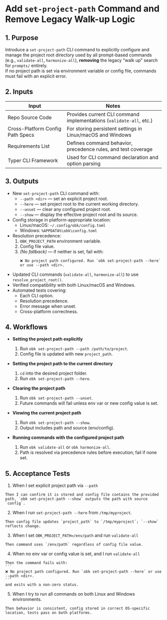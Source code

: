 <?xml version="1.0" encoding="UTF-8"?>
<gsl-prompt id="20250809T142525+0000" type="feat">
<gsl-header>

# Add `set-project-path` Command and Remove Legacy Walk-up Logic
</gsl-header>
<gsl-block>

<gsl-purpose>
<gsl-label>

## 1. Purpose    
</gsl-label>    
<gsl-description>

Introduce a `set-project-path` CLI command to explicitly configure and manage the project root directory used by all prompt-based commands (e.g., `validate-all`, `harmonize-all`), **removing** the legacy “walk up” search for `prompts/` entirely.  
If no project path is set via environment variable or config file, commands must fail with an explicit error.
</gsl-description>
</gsl-purpose>

<gsl-inputs>
<gsl-label>

## 2. Inputs
</gsl-label>
<gsl-description>

| Input | Notes |
| --- | --- |
| Repo Source Code | Provides current CLI command implementations (`validate-all`, etc.) |
| Cross-Platform Config Path Specs | For storing persistent settings in Linux/macOS and Windows |
| Requirements List | Defines command behavior, precedence rules, and test coverage |
| Typer CLI Framework | Used for CLI command declaration and option parsing |

</gsl-description>
</gsl-inputs>

<gsl-outputs>
<gsl-label>

## 3. Outputs
</gsl-label>
<gsl-description>

- New `set-project-path` CLI command with:
  - `--path <dir>` — set an explicit project root.
  - `--here` — set project root to the current working directory.
  - `--unset` — clear any configured project root.
  - `--show` — display the effective project root and its source.
- Config storage in platform-appropriate location:
  - Linux/macOS: `~/.config/obk/config.toml`
  - Windows: `%APPDATA%\obk\config.toml`
- Resolution precedence:
  1. `OBK_PROJECT_PATH` environment variable.
  2. Config file value.
  3. *(No fallback)* — if neither is set, fail with:
     ```
     ❌ No project path configured. Run `obk set-project-path --here` or use --path <dir>.
     ```
- Updated CLI commands (`validate-all`, `harmonize-all`) to use `resolve_project_root()`.
- Verified compatibility with both Linux/macOS and Windows.
- Automated tests covering:
  - Each CLI option.
  - Resolution precedence.
  - Error message when unset.
  - Cross-platform correctness.

</gsl-description>
</gsl-outputs>

<gsl-workflows>
<gsl-label>

## 4. Workflows
</gsl-label>
<gsl-description>

- **Setting the project path explicitly**  
  1. Run `obk set-project-path --path /path/to/project`.
  2. Config file is updated with new `project_path`.

- **Setting the project path to the current directory**  
  1. `cd` into the desired project folder.
  2. Run `obk set-project-path --here`.

- **Clearing the project path**  
  1. Run `obk set-project-path --unset`.
  2. Future commands will fail unless env var or new config value is set.

- **Viewing the current project path**  
  1. Run `obk set-project-path --show`.
  2. Output includes path and source (env/config).

- **Running commands with the configured project path**  
  1. Run `obk validate-all` or `obk harmonize-all`.
  2. Path is resolved via precedence rules before execution; fail if none set.

</gsl-description>
</gsl-workflows>

<gsl-acceptance-tests>
<gsl-label>

## 5. Acceptance Tests
</gsl-label>

<gsl-acceptance-test id="1">
<gsl-performed-action>

1. When I set explicit project path via `--path` 
</gsl-performed-action>
<gsl-expected-result>
    
    Then I can confirm it is stored and config file contains the provided path, `obk set-project-path --show` outputs the path with source `config`.
</gsl-expected-result>
</gsl-acceptance-test>

<gsl-acceptance-test id="2">
<gsl-performed-action>

2. When I run `set-project-path --here` from `/tmp/myproject`.
</gsl-performed-action>
<gsl-expected-result>

    Then config file updates `project_path` to `/tmp/myproject`; `--show` reflects change.
</gsl-expected-result>
</gsl-acceptance-test>

<gsl-acceptance-test id="3">
<gsl-performed-action>

3. When I set `OBK_PROJECT_PATH=/env/path` and run `validate-all`
</gsl-performed-action>
<gsl-expected-result>

    Then command uses `/env/path` regardless of config file value.
</gsl-expected-result>
</gsl-acceptance-test>

<gsl-acceptance-test id="4">
<gsl-performed-action>

4. When no env var or config value is set, and I run `validate-all`
</gsl-performed-action>
<gsl-expected-result>

    Then the command fails with:
    ```
    ❌ No project path configured. Run `obk set-project-path --here` or use --path <dir>.
    ```
    and exits with a non-zero status.
</gsl-expected-result>
</gsl-acceptance-test>

<gsl-acceptance-test id="5">
<gsl-performed-action>

5. When I try to run all commands on both Linux and Windows environments.
</gsl-performed-action>
<gsl-expected-result>

    Then behavior is consistent, config stored in correct OS-specific location, tests pass on both platforms.
</gsl-expected-result>
</gsl-acceptance-test>

</gsl-acceptance-tests>

</gsl-block>
</gsl-prompt>
